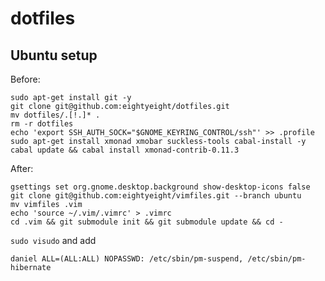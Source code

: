 # dotfiles

## Ubuntu setup

Before:

    sudo apt-get install git -y
    git clone git@github.com:eightyeight/dotfiles.git
    mv dotfiles/.[!.]* .
    rm -r dotfiles
    echo 'export SSH_AUTH_SOCK="$GNOME_KEYRING_CONTROL/ssh"' >> .profile
    sudo apt-get install xmonad xmobar suckless-tools cabal-install -y
    cabal update && cabal install xmonad-contrib-0.11.3

After:

    gsettings set org.gnome.desktop.background show-desktop-icons false
    git clone git@github.com:eightyeight/vimfiles.git --branch ubuntu
    mv vimfiles .vim
    echo 'source ~/.vim/.vimrc' > .vimrc
    cd .vim && git submodule init && git submodule update && cd -

`sudo visudo` and add

    daniel ALL=(ALL:ALL) NOPASSWD: /etc/sbin/pm-suspend, /etc/sbin/pm-hibernate 
